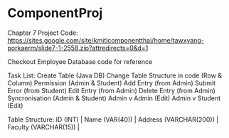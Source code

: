 # ComponentProj

Chapter 7 Project Code: https://sites.google.com/site/kmitlcomponentthai/home/tawxyang-porkaerm/slide7-1-2558.zip?attredirects=0&d=1

Checkout Employee Database code for reference


Task List: 
  Create Table (Java DB)
  Change Table Structure in code (Row & Column)
  Permission (Admin & Student)
  Add Entry (from Admin)
  Submit Error (from Student) 
  Edit Entry (from Admin)
  Delete Entry (from Admin)
  Syncronisation (Admin & Student) 
    Admin v Admin (Edit)
    Admin v Student (Edit)
    
  
Table Structure: 
  ID (INT)  | Name (VAR(40)) | Address (VARCHAR(200)) | Faculty (VARCHAR(15)) |  
  
